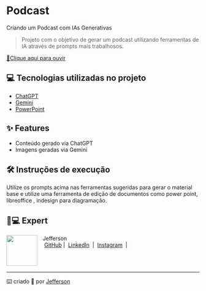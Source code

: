 # Podcast
Criando um Podcast com IAs Generativas

>Projeto com o objetivo de gerar um podcast utilizando ferramentas de IA através de prompts mais trabalhosos.

<a href="https://github.com/Jeffersondeejay/Podcast/raw/refs/heads/main/Audio%20DIO.MP3 now"> 📕Clique aqui para ouvir</a>

## 💻 Tecnologias utilizadas no projeto

- [ChatGPT](https://chat.openai.com/) 
- [Gemini](https://gemini.google.com/app?hl=pt-BR)
- [PowerPoint](https://www.microsoft.com/en/microsoft-365/powerpoin)



## ✨ Features

- Conteúdo gerado via ChatGPT
- Imagens geradas via Gemini

## 🛠️ Instruções de execução

Utilize os prompts acima nas ferramentas sugeridas para gerar o material base e utilize uma ferramenta de edição de documentos como power point, libreoffice , indesign para diagramação.

## 👨💻 Expert

<p>
    <img 
      align=left 
      margin=10 
      width=80 
      src="https://avatars.githubusercontent.com/u/193290266?v=4"
    />
    <p>&nbsp&nbsp&nbspJefferson<br>
    &nbsp&nbsp&nbsp
    <a href="https://github.com/Jeffersondeejay">
    GitHub</a>&nbsp;|&nbsp;
    <a href="http://www.linkedin.com/in/
jefferson-rocha-dee-jay-3ab263303/">LinkedIn</a>
&nbsp;|&nbsp;
    <a href="https://www.instagram.com/jefferson.tavaresdarocha/">
    Instagram</a>
&nbsp;|&nbsp;</p>
</p>
<br/><br/>
<p>

---

⌨️ criado 💜 por [Jefferson](https://github.com/Jeffersondeejay)
